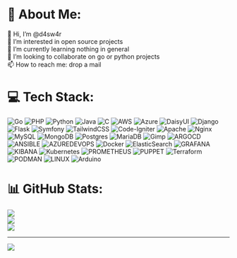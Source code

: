 # 💫 About Me:
👋 Hi, I’m @d4sw4r<br>👀 I’m interested in open source projects<br>🌱 I’m currently learning nothing in general<br>💞️ I’m looking to collaborate on go or python projects<br>📫 How to reach me: drop a mail


# 💻 Tech Stack:
![Go](https://img.shields.io/badge/go-%2300ADD8.svg?style=flat&logo=go&logoColor=white) ![PHP](https://img.shields.io/badge/php-%23777BB4.svg?style=flat&logo=php&logoColor=white) ![Python](https://img.shields.io/badge/python-3670A0?style=flat&logo=python&logoColor=ffdd54) ![Java](https://img.shields.io/badge/java-%23ED8B00.svg?style=flat&logo=openjdk&logoColor=white) ![C](https://img.shields.io/badge/c-%2300599C.svg?style=flat&logo=c&logoColor=white) ![AWS](https://img.shields.io/badge/AWS-%23FF9900.svg?style=flat&logo=amazon-aws&logoColor=white) ![Azure](https://img.shields.io/badge/azure-%230072C6.svg?style=flat&logo=microsoftazure&logoColor=white) ![DaisyUI](https://img.shields.io/badge/daisyui-5A0EF8?style=flat&logo=daisyui&logoColor=white) ![Django](https://img.shields.io/badge/django-%23092E20.svg?style=flat&logo=django&logoColor=white) ![Flask](https://img.shields.io/badge/flask-%23000.svg?style=flat&logo=flask&logoColor=white) ![Symfony](https://img.shields.io/badge/symfony-%23000000.svg?style=flat&logo=symfony&logoColor=white) ![TailwindCSS](https://img.shields.io/badge/tailwindcss-%2338B2AC.svg?style=flat&logo=tailwind-css&logoColor=white) ![Code-Igniter](https://img.shields.io/badge/CodeIgniter-%23EF4223.svg?style=flat&logo=codeIgniter&logoColor=white) ![Apache](https://img.shields.io/badge/apache-%23D42029.svg?style=flat&logo=apache&logoColor=white) ![Nginx](https://img.shields.io/badge/nginx-%23009639.svg?style=flat&logo=nginx&logoColor=white) ![MySQL](https://img.shields.io/badge/mysql-%2300000f.svg?style=flat&logo=mysql&logoColor=white) ![MongoDB](https://img.shields.io/badge/MongoDB-%234ea94b.svg?style=flat&logo=mongodb&logoColor=white) ![Postgres](https://img.shields.io/badge/postgres-%23316192.svg?style=flat&logo=postgresql&logoColor=white) ![MariaDB](https://img.shields.io/badge/MariaDB-003545?style=flat&logo=mariadb&logoColor=white) ![Gimp](https://img.shields.io/badge/Gimp-657D8B?style=flat&logo=gimp&logoColor=FFFFFF) ![ARGOCD](https://img.shields.io/badge/argo-EF7B4D.svg?style=flat&logo=argo&logoColor=white&color=%23EF7B4D) ![ANSIBLE](https://img.shields.io/badge/ansible-%231A1918.svg?style=flat&logo=ansible&logoColor=white) ![AZUREDEVOPS](https://img.shields.io/badge/azuredevops-0078D7.svg?style=flat&logo=azuredevops&logoColor=white&color=%230078D7) ![Docker](https://img.shields.io/badge/docker-%230db7ed.svg?style=flat&logo=docker&logoColor=white) ![ElasticSearch](https://img.shields.io/badge/-ElasticSearch-005571?style=flat&logo=elasticsearch) ![GRAFANA](https://img.shields.io/badge/grafana-F46800.svg?style=flat&logo=grafana&logoColor=white&color=%23F46800) ![KIBANA](https://img.shields.io/badge/kibana-005571.svg?style=flat&logo=kibana&logoColor=white&color=%23005571) ![Kubernetes](https://img.shields.io/badge/kubernetes-%23326ce5.svg?style=flat&logo=kubernetes&logoColor=white) ![PROMETHEUS](https://img.shields.io/badge/prometheus-E6522C.svg?style=flat&logo=prometheus&logoColor=white&color=%23E6522C) ![PUPPET](https://img.shields.io/badge/Puppet-02303A.svg?style=flat&logo=Puppet&logoColor=white&color=%23FFAE1A) ![Terraform](https://img.shields.io/badge/terraform-%235835CC.svg?style=flat&logo=terraform&logoColor=white) ![PODMAN](https://img.shields.io/badge/podman-892CA0.svg?style=flat&logo=podman&logoColor=white) ![LINUX](https://img.shields.io/badge/Linux-FCC624?style=flat&logo=linux&logoColor=black) ![Arduino](https://img.shields.io/badge/-Arduino-00979D?style=flat&logo=Arduino&logoColor=white)
# 📊 GitHub Stats:
![](https://github-readme-stats.vercel.app/api?username=d4sw4r&theme=vue&hide_border=false&include_all_commits=true&count_private=true)<br/>
![](https://github-readme-streak-stats.herokuapp.com/?user=d4sw4r&theme=vue&hide_border=false)<br/>
![](https://github-readme-stats.vercel.app/api/top-langs/?username=d4sw4r&theme=vue&hide_border=false&include_all_commits=true&count_private=true&layout=compact)

---
[![](https://visitcount.itsvg.in/api?id=d4sw4r&icon=0&color=0)](https://visitcount.itsvg.in)

<!-- Proudly created with GPRM ( https://gprm.itsvg.in ) -->
<!---
d4sw4r/d4sw4r is a ✨ special ✨ repository because its `README.md` (this file) appears on your GitHub profile.
You can click the Preview link to take a look at your changes.
--->
